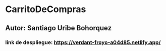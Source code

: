# CarritoDeCompras

## Autor: Santiago Uribe Bohorquez

### link de despliegue: https://verdant-froyo-a04d85.netlify.app/
